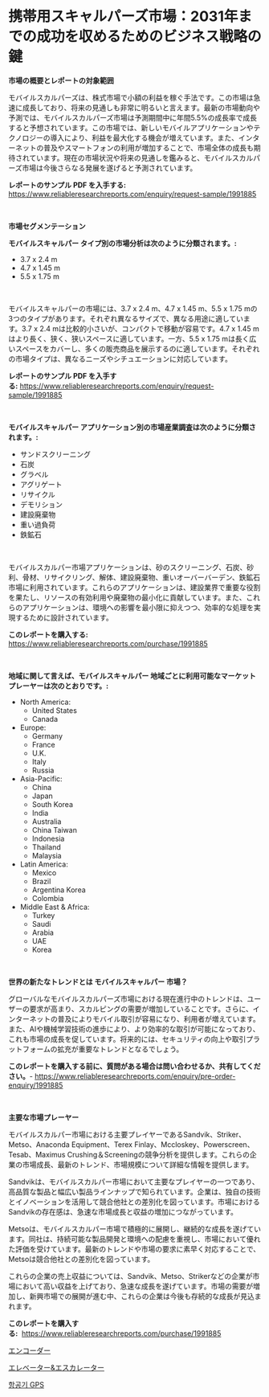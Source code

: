 <p><h1>携帯用スキャルパーズ市場：2031年までの成功を収めるためのビジネス戦略の鍵</h1></p><p><strong>市場の概要とレポートの対象範囲</strong></p>
<p><p>モバイルスカルパーズは、株式市場で小額の利益を稼ぐ手法です。この市場は急速に成長しており、将来の見通しも非常に明るいと言えます。最新の市場動向や予測では、モバイルスカルパーズ市場は予測期間中に年間5.5%の成長率で成長すると予想されています。この市場では、新しいモバイルアプリケーションやテクノロジーの導入により、利益を最大化する機会が増えています。また、インターネットの普及やスマートフォンの利用が増加することで、市場全体の成長も期待されています。現在の市場状況や将来の見通しを鑑みると、モバイルスカルパーズ市場は今後さらなる発展を遂げると予測されています。</p></p>
<p><strong>レポートのサンプル PDF を入手する:</strong> <a href="https://www.reliableresearchreports.com/enquiry/request-sample/1991885">https://www.reliableresearchreports.com/enquiry/request-sample/1991885</a></p>
<p>&nbsp;</p>
<p><strong>市場セグメンテーション</strong></p>
<p><strong>モバイルスキャルパー タイプ別の市場分析は次のように分類されます。:</strong></p>
<p><ul><li>3.7 x 2.4 m</li><li>4.7 x 1.45 m</li><li>5.5 x 1.75 m</li></ul></p>
<p>&nbsp;</p>
<p><p>モバイルスキャルパーの市場には、3.7 x 2.4 m、4.7 x 1.45 m、5.5 x 1.75 mの3つのタイプがあります。それぞれ異なるサイズで、異なる用途に適しています。3.7 x 2.4 mは比較的小さいが、コンパクトで移動が容易です。4.7 x 1.45 mはより長く、狭く、狭いスペースに適しています。一方、5.5 x 1.75 mは長く広いスペースをカバーし、多くの販売商品を展示するのに適しています。それぞれの市場タイプは、異なるニーズやシチュエーションに対応しています。</p></p>
<p><strong>レポートのサンプル PDF を入手する:</strong>&nbsp;<a href="https://www.reliableresearchreports.com/enquiry/request-sample/1991885">https://www.reliableresearchreports.com/enquiry/request-sample/1991885</a></p>
<p>&nbsp;</p>
<p><strong> モバイルスキャルパー アプリケーション別の市場産業調査は次のように分類されます。:</strong></p>
<p><ul><li>サンドスクリーニング</li><li>石炭</li><li>グラベル</li><li>アグリゲート</li><li>リサイクル</li><li>デモリション</li><li>建設廃棄物</li><li>重い過負荷</li><li>鉄鉱石</li></ul></p>
<p>&nbsp;</p>
<p><p>モバイルスカルパー市場アプリケーションは、砂のスクリーニング、石炭、砂利、骨材、リサイクリング、解体、建設廃棄物、重いオーバーバーデン、鉄鉱石市場に利用されています。これらのアプリケーションは、建設業界で重要な役割を果たし、リソースの有効利用や廃棄物の最小化に貢献しています。また、これらのアプリケーションは、環境への影響を最小限に抑えつつ、効率的な処理を実現するために設計されています。</p></p>
<p><strong>このレポートを購入する:</strong>&nbsp; <a href="https://www.reliableresearchreports.com/purchase/1991885">https://www.reliableresearchreports.com/purchase/1991885</a></p>
<p>&nbsp;</p>
<p><strong>地域に関して言えば、モバイルスキャルパー 地域ごとに利用可能なマーケットプレーヤーは次のとおりです。:</strong></p>
<p><ul>
    <li>
        North America:
        <ul>
            <li>United States</li>
            <li>Canada</li>
        </ul>
    </li>
    <li>
        Europe:
        <ul>
            <li>Germany</li>
            <li>France</li>
            <li>U.K.</li>
            <li>Italy</li>
            <li>Russia</li>
        </ul>
    </li>
    <li>
        Asia-Pacific:
        <ul>
            <li>China</li>
            <li>Japan</li>
            <li>South Korea</li>
            <li>India</li>
            <li>Australia</li>
            <li>China Taiwan</li>
            <li>Indonesia</li>
            <li>Thailand</li>
            <li>Malaysia</li>
        </ul>
    </li>
    <li>
        Latin America:
        <ul>
            <li>Mexico</li>
            <li>Brazil</li>
            <li>Argentina Korea</li>
            <li>Colombia</li>
        </ul>
    </li>
    <li>
        Middle East & Africa:
        <ul>
            <li>Turkey</li>
            <li>Saudi</li>
            <li>Arabia</li>
            <li>UAE</li>
            <li>Korea</li>
        </ul>
    </li>
    </ul></p>
<p>&nbsp;</p>
<p><strong>世界の新たなトレンドとは モバイルスキャルパー 市場？</strong></p>
<p><p>グローバルなモバイルスカルパーズ市場における現在進行中のトレンドは、ユーザーの要求が高まり、スカルピングの需要が増加していることです。さらに、インターネットの普及によりモバイル取引が容易になり、利用者が増えています。また、AIや機械学習技術の進歩により、より効率的な取引が可能になっており、これも市場の成長を促しています。将来的には、セキュリティの向上や取引プラットフォームの拡充が重要なトレンドとなるでしょう。</p></p>
<p><strong>このレポートを購入する前に、質問がある場合は問い合わせるか、共有してください。</strong>- <a href="https://www.reliableresearchreports.com/enquiry/pre-order-enquiry/1991885">https://www.reliableresearchreports.com/enquiry/pre-order-enquiry/1991885</a></p>
<p>&nbsp;</p>
<p><strong>主要な市場プレーヤー</strong></p>
<p><p>モバイルスカルパー市場における主要プレイヤーであるSandvik、Striker、Metso、Anaconda Equipment、Terex Finlay、Mccloskey、Powerscreen、Tesab、Maximus Crushing＆Screeningの競争分析を提供します。これらの企業の市場成長、最新のトレンド、市場規模について詳細な情報を提供します。</p><p>Sandvikは、モバイルスカルパー市場において主要なプレイヤーの一つであり、高品質な製品と幅広い製品ラインナップで知られています。企業は、独自の技術とイノベーションを活用して競合他社との差別化を図っています。市場におけるSandvikの存在感は、急速な市場成長と収益の増加につながっています。</p><p>Metsoは、モバイルスカルパー市場で積極的に展開し、継続的な成長を遂げています。同社は、持続可能な製品開発と環境への配慮を重視し、市場において優れた評価を受けています。最新のトレンドや市場の要求に素早く対応することで、Metsoは競合他社との差別化を図っています。</p><p>これらの企業の売上収益については、Sandvik、Metso、Strikerなどの企業が市場において高い収益を上げており、急速な成長を遂げています。市場の需要が増加し、新興市場での展開が進む中、これらの企業は今後も存続的な成長が見込まれます。</p></p>
<p><strong>このレポートを購入する:</strong>&nbsp;&nbsp;<a href="https://www.reliableresearchreports.com/purchase/1991885">https://www.reliableresearchreports.com/purchase/1991885</a></p>
<p><p><a href="https://github.com/zoetazuur/Market-Research-Report-List-1/blob/main/60684248599.md">エンコーダー</a></p><p><a href="https://github.com/dadanedu33/Market-Research-Report-List-1/blob/main/90608798598.md">エレベーター&エスカレーター</a></p><p><a href="https://github.com/laholand/Market-Research-Report-List-3/blob/main/17641858059.md">항공기 GPS</a></p></p>